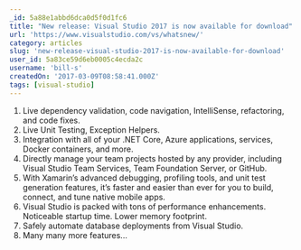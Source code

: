 ```yaml
---
_id: 5a88e1abbd6dca0d5f0d1fc6
title: "New release: Visual Studio 2017 is now available for download"
url: 'https://www.visualstudio.com/vs/whatsnew/'
category: articles
slug: 'new-release-visual-studio-2017-is-now-available-for-download'
user_id: 5a83ce59d6eb0005c4ecda2c
username: 'bill-s'
createdOn: '2017-03-09T08:58:41.000Z'
tags: [visual-studio]
---
```


1) Live dependency validation, code navigation, IntelliSense, refactoring, and code fixes. <br/>
2) Live Unit Testing, Exception Helpers.<br/>
3) Integration with all of your .NET Core, Azure applications, services, Docker containers, and more.<br/>
4) Directly manage your team projects hosted by any provider, including Visual Studio Team Services, Team Foundation Server, or GitHub. <br/>
5) With Xamarin’s advanced debugging, profiling tools, and unit test generation features, it’s faster and easier than ever for you to build, connect, and tune native mobile apps.<br/>
6) Visual Studio is packed with tons of performance enhancements. Noticeable startup time. Lower memory footprint.<br/>
7) Safely automate database deployments from Visual Studio. <br/>
8) Many many more features...
